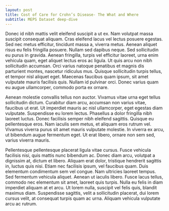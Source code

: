 ```yaml
---
layout: post
title: Cost of Care for Crohn’s Disease- The What and Where
subtitle: MEPS Dataset deep-dive
---
```


Donec id nibh mattis velit eleifend suscipit a ut ex. Nam volutpat massa suscipit consequat aliquam. Cras eleifend lacus vel lectus posuere egestas. Sed nec metus efficitur, tincidunt massa a, viverra metus. Aenean aliquet risus eu felis fringilla posuere. Nullam sed dapibus neque. Sed sollicitudin eu purus in gravida. Aenean fringilla, turpis vel efficitur laoreet, urna enim vehicula quam, eget aliquet lectus eros ac ligula. Ut quis arcu non nibh sollicitudin accumsan. Orci varius natoque penatibus et magnis dis parturient montes, nascetur ridiculus mus. Quisque sollicitudin turpis tellus, et tempor nisl aliquet eget. Maecenas faucibus quam ipsum, sit amet vulputate mauris facilisis quis. Nullam id pulvinar orci. Donec varius quam eu augue ullamcorper, commodo porta ex ornare.

Aenean molestie convallis tellus non auctor. Vivamus vitae urna eget tellus sollicitudin dictum. Curabitur diam arcu, accumsan non varius vitae, faucibus ut erat. Ut imperdiet mauris ac nisl ullamcorper, eget egestas diam vulputate. Suspendisse eu lorem lectus. Phasellus a dolor fringilla nibh laoreet luctus. Donec facilisis semper nibh eleifend sagittis. Quisque eu pellentesque eros. Nam iaculis sem metus, et aliquam eros rutrum vel. Vivamus viverra purus sit amet mauris vulputate molestie. In viverra ex arcu, ut bibendum augue fermentum eget. Ut erat libero, ornare non sem sed, varius viverra mauris.

Pellentesque pellentesque placerat ligula vitae cursus. Fusce vehicula facilisis nisi, quis mattis nunc bibendum ac. Donec diam arcu, volutpat a dignissim at, dictum et libero. Aliquam erat dolor, tristique hendrerit sagittis in, luctus quis nisi. Etiam nec facilisis ipsum, vel faucibus quam. Duis elementum condimentum sem vel congue. Nam ultricies laoreet tempus. Sed fermentum vehicula aliquet. Aenean ut iaculis libero. Fusce lacus tellus, commodo nec elementum sit amet, laoreet quis turpis. Nulla eu felis in diam imperdiet aliquam at et arcu. Ut lorem nulla, suscipit vel felis quis, blandit maximus diam. Suspendisse sagittis, velit a sollicitudin placerat, dui lorem cursus velit, at consequat turpis quam ac urna. Aliquam vehicula vulputate arcu ac rutrum.
